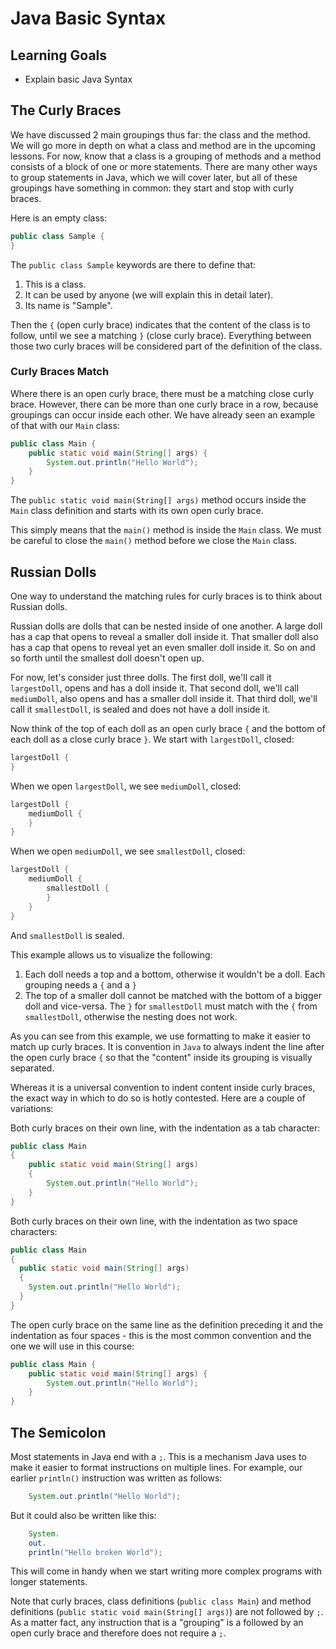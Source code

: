 # Java Basic Syntax

## Learning Goals

- Explain basic Java Syntax

## The Curly Braces

We have discussed 2 main groupings thus far: the class and the method. We will
go more in depth on what a class and method are in the upcoming lessons. For
now, know that a class is a grouping of methods and a method consists of a block
of one or more statements. There are many other ways to group statements in Java,
which we will cover later, but all of these groupings have something in common: they
start and stop with curly braces.

Here is an empty class:

```java
public class Sample { 
} 
```

The `public class Sample` keywords are there to define that:

1. This is a class.
2. It can be used by anyone (we will explain this in detail later).
3. Its name is "Sample".

Then the `{` (open curly brace) indicates that the content of the class is to
follow, until we see a matching `}` (close curly brace). Everything between
those two curly braces will be considered part of the definition of the class.

### Curly Braces Match

Where there is an open curly brace, there must be a matching close curly brace.
However, there can be more than one curly brace in a row, because groupings can
occur inside each other. We have already seen an example of that with our
`Main` class:

```java
public class Main {
    public static void main(String[] args) {
        System.out.println("Hello World"); 
    }
}
```

The `public static void main(String[] args)` method occurs inside the
`Main` class definition and starts with its own open curly brace.

This simply means that the `main()` method is inside the `Main` class.
We must be careful to close the `main()` method before we close the
`Main` class.

## Russian Dolls

One way to understand the matching rules for curly braces is to think about
Russian dolls.

Russian dolls are dolls that can be nested inside of one another. A large doll
has a cap that opens to reveal a smaller doll inside it. That smaller doll also
has a cap that opens to reveal yet an even smaller doll inside it. So on and so
forth until the smallest doll doesn't open up.

For now, let's consider just three dolls. The first doll, we'll call it
`largestDoll`, opens and has a doll inside it. That second doll, we'll call
`mediumDoll`, also opens and has a smaller doll inside it. That third doll,
we'll call it `smallestDoll`, is sealed and does not have a doll inside it.

Now think of the top of each doll as an open curly brace `{` and the bottom of
each doll as a close curly brace `}`. We start with `largestDoll`, closed:

```java
largestDoll {
} 
```

When we open `largestDoll`, we see `mediumDoll`, closed:

```java
largestDoll {
    mediumDoll {
    }  
} 
```

When we open `mediumDoll`, we see `smallestDoll`, closed:

```java
largestDoll {
    mediumDoll {
        smallestDoll { 
        } 
    }  
} 
```

And `smallestDoll` is sealed.

This example allows us to visualize the following:

1. Each doll needs a top and a bottom, otherwise it wouldn't be a doll. Each
   grouping needs a `{` and a `}`
2. The top of a smaller doll cannot be matched with the bottom of a bigger doll
   and vice-versa. The `}` for `smallestDoll` must match with the `{` from
   `smallestDoll`, otherwise the nesting does not work.

As you can see from this example, we use formatting to make it easier to match
up curly braces. It is convention in `Java` to always indent the line after the
open curly brace `{` so that the "content" inside its grouping is visually
separated.

Whereas it is a universal convention to indent content inside curly braces, the
exact way in which to do so is hotly contested. Here are a couple of variations:

Both curly braces on their own line, with the indentation as a tab character:

```java
public class Main 
{
    public static void main(String[] args) 
    {
        System.out.println("Hello World"); 
    }
}
```

Both curly braces on their own line, with the indentation as two space
characters:

```java
public class Main 
{
  public static void main(String[] args) 
  {
    System.out.println("Hello World"); 
  }
}
```

The open curly brace on the same line as the definition preceding it and the
indentation as four spaces - this is the most common convention and the one we
will use in this course:

```java
public class Main {
    public static void main(String[] args) {
        System.out.println("Hello World"); 
    }
}
```

## The Semicolon

Most statements in Java end with a `;`. This is a mechanism Java uses to make
it easier to format instructions on multiple lines. For example, our earlier
`println()` instruction was written as follows:

```java
    System.out.println("Hello World"); 
```

But it could also be written like this:

```java
    System.
    out.
    println("Hello broken World"); 
```

This will come in handy when we start writing more complex programs with longer
statements.

Note that curly braces, class definitions (`public class Main`) and
method definitions (`public static void main(String[] args)`) are not followed
by `;`. As a matter fact, any instruction that is a "grouping" is a followed by
an open curly brace and therefore does not require a `;`.
